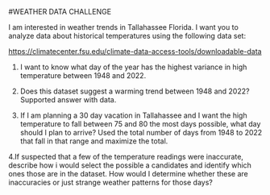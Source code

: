 #WEATHER DATA CHALLENGE

I am interested in weather trends in Tallahassee Florida.  I want you to analyze data about historical temperatures using the following data set:

https://climatecenter.fsu.edu/climate-data-access-tools/downloadable-data

1. I want to know what day of the year has the highest variance in high temperature between 1948 and 2022.

2.  Does this dataset suggest a warming trend between 1948 and 2022?  Supported answer with data.

3.  If I am planning a 30 day vacation in Tallahassee and I want the high temperature to fall between 75 and 80 the most days possible, what day should I plan to arrive?  Used the total number of days from 1948 to 2022 that fall in that range and maximize the total.

4.If  suspected that a few of the temperature readings were inaccurate,  describe how i would select the possible a candidates and identify which ones those are in the dataset.  How would I determine whether these are inaccuracies or just strange weather patterns for those days?

 
